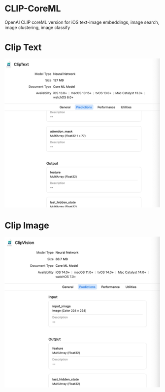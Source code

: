 # CLIP-CoreML
OpenAI CLIP coreML version for iOS text-image embeddings, image search, image clustering, image classify

#  Clip Text


![ClipText](https://github.com/sinnuswong/CLIP-CoreML/blob/main/WechatIMG11160.jpeg?raw=true)

#  Clip Image

![ClipVision](https://github.com/sinnuswong/CLIP-CoreML/blob/main/WechatIMG11161.jpeg?raw=true)
